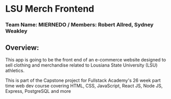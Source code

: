 # LSU Merch Frontend

### Team Name: MIERNEDO / Members: Robert Allred, Sydney Weakley

## Overview:

This app is going to be the front end of an e-commerce website designed to sell clothing and merchandise related to Lousiana State University (LSU) athletics.

This is part of the Capstone project for Fullstack Academy's 26 week part time web dev course covering HTML, CSS, JavaScript, React JS, Node JS, Express, PostgreSQL and more
